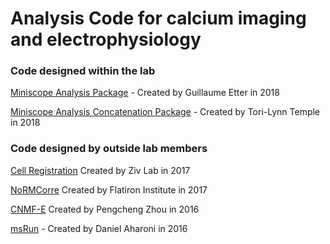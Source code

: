 
# Analysis Code for calcium imaging and electrophysiology

 
### Code designed within the lab
[Miniscope Analysis Package](https://github.com/etterguillaume/MiniscopeAnalysis) - Created by Guillaume Etter in 2018 

[Miniscope Analysis Concatenation Package](https://github.com/torilynntemple/MiniscopeAnalysisConcatenation) - Created by Tori-Lynn Temple in 2018

### Code designed by outside lab members 

[Cell Registration](https://github.com/zivlab/CellReg) Created by Ziv Lab in 2017 

[NoRMCorre](https://github.com/flatironinstitute/NoRMCorre) Created by Flatiron Institute in 2017

[CNMF-E](https://github.com/zhoupc/CNMF_E) Created by Pengcheng Zhou in 2016

[msRun](https://github.com/daharoni/Miniscope_Analysis) - Created by Daniel Aharoni in 2016 





